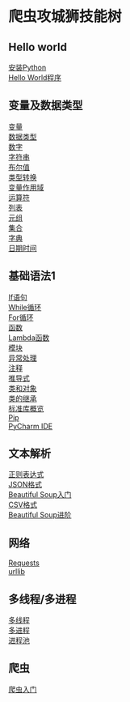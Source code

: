 # 爬虫攻城狮技能树
## Hello world<br />
<a href="https://blog.csdn.net/Wang_Jiankun/article/details/80565719" target="_blank">安装Python</a><br />
<a href="https://www.w3school.com.cn/python/python_getstarted.asp" target="_blank">Hello World程序</a><br />
## 变量及数据类型<br />
<a href="https://www.w3school.com.cn/python/python_variables.asp" target="_blank">变量</a><br />
<a href="https://www.w3school.com.cn/python/python_datatypes.asp" target="_blank">数据类型</a><br />
<a href="https://www.w3school.com.cn/python/python_numbers.asp" target="_blank">数字</a><br />
<a href="https://www.w3school.com.cn/python/python_strings.asp" target="_blank">字符串</a><br />
<a href="https://www.w3school.com.cn/python/python_booleans.asp" target="_blank">布尔值</a><br />
<a href="https://www.w3school.com.cn/python/python_casting.asp" target="_blank">类型转换</a><br />
<a href="https://www.w3school.com.cn/python/python_scope.asp" target="_blank">变量作用域</a><br />
<a href="https://www.w3school.com.cn/python/python_operators.asp" target="_blank">运算符</a><br />
<a href="https://www.w3school.com.cn/python/python_lists.asp" target="_blank">列表</a><br />
<a href="https://www.w3school.com.cn/python/python_tuples.asp" target="_blank">元组</a><br />
<a href="https://www.w3school.com.cn/python/python_sets.asp" target="_blank">集合</a><br />
<a href="https://www.w3school.com.cn/python/python_dictionaries.asp" target="_blank">字典</a><br />
<a href="https://www.w3school.com.cn/python/python_datetime.asp" target="_blank">日期时间</a><br />
## 基础语法1<br />
<a href="https://www.w3school.com.cn/python/python_conditions.asp" target="_blank">If语句</a><br />
<a href="https://www.w3school.com.cn/python/python_while_loops.asp" target="_blank">While循环</a><br />
<a href="https://www.w3school.com.cn/python/python_for_loops.asp" target="_blank">For循环</a><br />
<a href="https://www.w3school.com.cn/python/python_functions.asp" target="_blank">函数</a><br />
<a href="https://www.w3school.com.cn/python/python_lambda.asp" target="_blank">Lambda函数</a><br />
<a href="https://www.w3school.com.cn/python/python_modules.asp" target="_blank">模块</a><br />
<a href="https://www.w3school.com.cn/python/python_try_except.asp" target="_blank">异常处理</a><br />
<a href="https://www.w3school.com.cn/python/python_comments.asp" target="_blank">注释</a><br />
<a href="https://www.runoob.com/python3/python-comprehensions.html" target="_blank">推导式</a><br />
<a href="https://www.w3school.com.cn/python/python_classes.asp" target="_blank">类和对象</a><br />
<a href="https://www.w3school.com.cn/python/python_inheritance.asp" target="_blank">类的继承</a><br />
<a href="https://www.runoob.com/python3/python3-stdlib.html" target="_blank">标准库概览</a><br />
<a href="https://www.w3school.com.cn/python/python_pip.asp" target="_blank">Pip</a><br />
<a href="https://zhuanlan.zhihu.com/p/161617457" target="_blank">PyCharm IDE</a><br />
## 文本解析<br />
<a href="https://www.w3school.com.cn/python/python_regex.asp" target="_blank">正则表达式</a><br />
<a href="https://www.w3school.com.cn/python/python_json.asp" target="_blank">JSON格式</a><br />
<a href="https://www.jianshu.com/p/424e037c5dd8" target="_blank">Beautiful Soup入门</a><br />
<a href="https://geek-docs.com/python/python-tutorial/python-csv.html" target="_blank">CSV格式</a><br />
<a href="https://beautifulsoup.readthedocs.io/zh_CN/v4.4.0/" target="_blank">Beautiful Soup进阶</a><br />
## 网络<br />
<a href="https://www.liaoxuefeng.com/wiki/1016959663602400/1183249464292448" target="_blank">Requests</a><br />
<a href="https://www.runoob.com/python3/python-urllib.html" target="_blank">urllib</a><br />
## 多线程/多进程<br />
<a href="https://www.liujiangblog.com/course/python/79" target="_blank">多线程</a><br />
<a href="https://www.liujiangblog.com/course/python/55" target="_blank">多进程</a><br />
<a href="https://www.liaoxuefeng.com/wiki/1016959663602400/1017628290184064" target="_blank">进程池</a><br />
## 爬虫<br />
<a href="http://c.biancheng.net/view/2011.html" target="_blank">爬虫入门</a><br />
